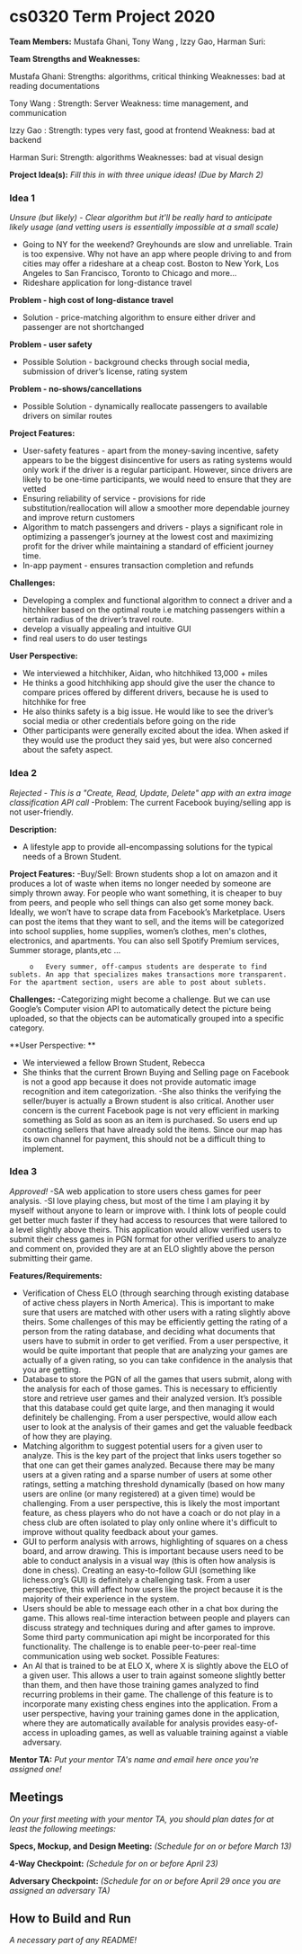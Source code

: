 # cs0320 Term Project 2020

**Team Members:**
Mustafa Ghani, Tony Wang , Izzy Gao, Harman Suri: 

**Team Strengths and Weaknesses:**

Mustafa Ghani: 
Strengths: algorithms, critical thinking
Weaknesses: bad at reading documentations 
 
Tony Wang : 
Strength: Server
Weakness: time management, and communication 
 
Izzy Gao :
Strength: types very fast, good at frontend
Weakness: bad at backend 
 
Harman Suri: 
Strength: algorithms
Weaknesses: bad at visual design

**Project Idea(s):** _Fill this in with three unique ideas! (Due by March 2)_
### Idea 1
_Unsure (but likely) - Clear algorithm but it'll be really hard to anticipate likely usage (and vetting users is essentially impossible at a small scale)_
-   Going to NY for the weekend? Greyhounds are slow and unreliable. Train is too expensive. Why not have an app where people driving to and from cities may offer a rideshare at a cheap cost. Boston to New York, Los Angeles to San Francisco, Toronto to Chicago and more...
-   Rideshare application for long-distance travel

**Problem - high cost of long-distance travel**
-  Solution - price-matching algorithm to ensure either driver and passenger are not shortchanged

**Problem - user safety**
-  Possible Solution - background checks through social media, submission of driver’s license, rating system

**Problem - no-shows/cancellations**
-  Possible Solution - dynamically reallocate passengers to available drivers on similar routes 

**Project Features:**
-  User-safety features - apart from the money-saving incentive, safety appears to be the biggest disincentive for users as rating systems would only work if the driver is a regular participant. However, since drivers are likely to be one-time participants, we would need to ensure that they are vetted 
-  Ensuring reliability of service - provisions for ride substitution/reallocation will allow a smoother more dependable journey and improve return customers 
-  Algorithm to match passengers and drivers - plays a significant role in optimizing a passenger’s journey at the lowest cost and maximizing profit for the driver while maintaining a standard of efficient journey time. 
-  In-app payment - ensures transaction completion and refunds 

**Challenges:**
-  Developing a complex and functional algorithm to connect a driver and a hitchhiker based on the optimal route i.e matching passengers within a certain radius of the driver’s travel route. 
-  develop a visually appealing and intuitive GUI
-  find real users to do user testings

**User Perspective:**
-  We interviewed a hitchhiker, Aidan, who hitchhiked 13,000 + miles 
-  He thinks a good hitchhiking app should give the user the chance to compare prices offered by different drivers, because he is used to hitchhike for free
-  He also thinks safety is a big issue. He would like to see the driver’s social media or other credentials before going on the ride
-  Other participants were generally excited about the idea. When asked if they would use the product they said yes, but were also concerned about the safety aspect. 


### Idea 2
_Rejected - This is a "Create, Read, Update, Delete" app with an extra image classification API call_
-Problem: The current Facebook buying/selling app is not user-friendly. 
 
**Description:**
-  A lifestyle app to provide all-encompassing solutions for the typical needs of a Brown Student. 
 
 
**Project Features:**
-Buy/Sell: Brown students shop a lot on amazon and it produces a lot of waste when items no longer needed by someone are simply thrown away. For people who want something, it is cheaper to buy from peers, and people who sell things can also get some money back. Ideally, we won’t have to scrape data from Facebook’s Marketplace. Users can post the items that they want to sell, and the items will be categorized into school supplies, home supplies, women’s clothes, men's clothes, electronics, and apartments. You can also sell Spotify Premium services, Summer storage, plants,etc ...
 
         o   Every summer, off-campus students are desperate to find sublets. An app that specializes makes transactions more transparent. For the apartment section, users are able to post about sublets.
        
**Challenges:**
-Categorizing might  become a challenge. But we can use Google’s Computer vision API to automatically detect the picture being uploaded, so that the objects can be automatically grouped into a specific category.
 
**User Perspective: **
- We interviewed a fellow Brown Student, Rebecca
- She thinks that the current Brown Buying and Selling page on Facebook is not a good app because it does not provide automatic image recognition and item categorization. 
-She also thinks the verifying the seller/buyer is actually a Brown student is also critical. 
Another user concern is the current Facebook page is not very efficient in marking something as Sold as soon as an item is purchased. So users end up contacting sellers that have already sold the items. Since our map has its own channel for payment, this should not be a difficult thing to implement. 


### Idea 3
_Approved!_
-SA web application to store users chess games for peer analysis. 
-SI love playing chess, but most of the time I am playing it by myself without anyone to learn or improve with. I think lots of people could get better much faster if they had access to resources that were tailored to a level slightly above theirs. This application would allow verified users to submit their chess games in PGN format for other verified users to analyze and comment on, provided they are at an ELO slightly above the person submitting their game. 


**Features/Requirements:**
-  Verification of Chess ELO (through searching through existing database of active chess players in North America). This is important to make sure that users are matched with other users with a rating slightly above theirs. Some challenges of this may be efficiently getting the rating of a person from the rating database, and deciding what documents that users have to submit in order to get verified. From a user perspective, it would be quite important that people that are analyzing your games are actually of a given rating, so you can take confidence in the analysis that you are getting. 
-   Database to store the PGN of all the games that users submit, along with the analysis for each of those games. This is necessary to efficiently store and retrieve user games and their analyzed version. It’s possible that this database could get quite large, and then managing it would definitely be challenging. From a user perspective, would allow each user to look at the analysis of their games and get the valuable feedback of how they are playing. 
-    Matching algorithm to suggest potential users for a given user to analyze. This is the key part of the project that links users together so that one can get their games analyzed. Because there may be many users at a given rating and a sparse number of users at some other ratings, setting a matching threshold dynamically (based on how many users are online (or many registered) at a given time) would be challenging. From a user perspective, this is likely the most important feature, as chess players who do not have a coach or do not play in a chess club are often isolated to play only online where it's difficult to improve without quality feedback about your games. 
-    GUI to perform analysis with arrows, highlighting of squares on a chess board, and arrow drawing. This is important because users need to be able to conduct analysis in a visual way (this is often how analysis is done in chess). Creating an easy-to-follow GUI (something like lichess.org’s GUI) is definitely a challenging task. From a user perspective, this will affect how users like the project because it is the majority of their experience in the system. 
-    Users should be able to message each other in a chat box during the game. This allows real-time interaction between people and players can discuss strategy and techniques during and after games to improve. Some third party communication api might be incorporated for this functionality. The challenge is to enable peer-to-peer real-time communication using web socket.
Possible Features:
-   An AI that is trained to be at ELO X, where X is slightly above the ELO of a given user. This allows a user to train against someone slightly better than them, and then have those training games analyzed to find recurring problems in their game. The challenge of this feature is to incorporate many existing chess engines into the application. From a user perspective, having your training games done in the application, where they are automatically available for analysis provides easy-of-access in uploading games, as well as valuable training against a viable adversary.  


**Mentor TA:** _Put your mentor TA's name and email here once you're assigned one!_

## Meetings
_On your first meeting with your mentor TA, you should plan dates for at least the following meetings:_

**Specs, Mockup, and Design Meeting:** _(Schedule for on or before March 13)_

**4-Way Checkpoint:** _(Schedule for on or before April 23)_

**Adversary Checkpoint:** _(Schedule for on or before April 29 once you are assigned an adversary TA)_

## How to Build and Run
_A necessary part of any README!_
